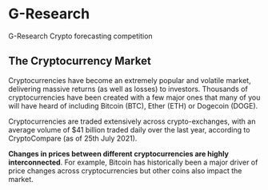 # G-Research
G-Research Crypto forecasting competition

## The Cryptocurrency Market

Cryptocurrencies have become an extremely popular and volatile market, delivering massive returns (as well as losses) to investors. Thousands of cryptocurrencies have been created with a few major ones that many of you will have heard of including Bitcoin (BTC), Ether (ETH) or Dogecoin (DOGE).

Cryptocurrencies are traded extensively across crypto-exchanges, with an average volume of $41 billion traded daily over the last year, according to CryptoCompare (as of 25th July 2021). 

**Changes in prices between different cryptocurrencies are highly interconnected**. For example, Bitcoin has historically been a major driver of price changes across cryptocurrencies but other coins also impact the market.  

